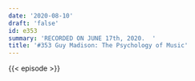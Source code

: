 ```yaml
---
date: '2020-08-10'
draft: 'false'
id: e353
summary: 'RECORDED ON JUNE 17th, 2020.  '
title: '#353 Guy Madison: The Psychology of Music'
---
```

{{< episode >}}
